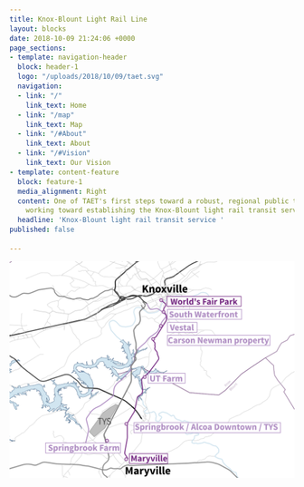 ```yaml
---
title: Knox-Blount Light Rail Line
layout: blocks
date: 2018-10-09 21:24:06 +0000
page_sections:
- template: navigation-header
  block: header-1
  logo: "/uploads/2018/10/09/taet.svg"
  navigation:
  - link: "/"
    link_text: Home
  - link: "/map"
    link_text: Map
  - link: "/#About"
    link_text: About
  - link: "/#Vision"
    link_text: Our Vision
- template: content-feature
  block: feature-1
  media_alignment: Right
  content: One of TAET's first steps toward a robust, regional public transit system    is
    working toward establishing the Knox-Blount light rail transit service.
  headline: 'Knox-Blount light rail transit service '
published: false

---
```

![](/uploads/2019/02/18/map.png)